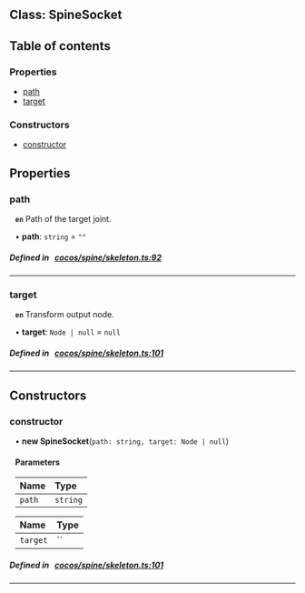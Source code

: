 
## Class: SpineSocket





<div class="table-of-content">
<h2>Table of contents</h2>


### Properties

- [ path](#path)
- [ target](#target)

### Constructors

- [ constructor](#constructor)
</div>

## Properties


### path
<div style="margin-left: 10px;">




**`en`** Path of the target joint.




•  **path**:
`string`  = `""`
</div>

##### Defined in &nbsp;   [cocos/spine/skeleton.ts:92](https://github.com/cocos-creator/engine/blob/c7bf6b8a9/cocos/spine/skeleton.ts#L92)&nbsp;


___


### target
<div style="margin-left: 10px;">




**`en`** Transform output node.




•  **target**:
`Node | null`  = `null`
</div>

##### Defined in &nbsp;   [cocos/spine/skeleton.ts:101](https://github.com/cocos-creator/engine/blob/c7bf6b8a9/cocos/spine/skeleton.ts#L101)&nbsp;


___

<!---->
## Constructors


### constructor
<div style="margin-left: 10px;">

• **new SpineSocket**(`path: string, target: Node | null`)

#### Parameters
| Name | Type |
| :------ | :------ |
| `path` | `string` |





| Name | Type |
| :------ | :------ |
| `target` | `` |





</div>

##### Defined in &nbsp;   [cocos/spine/skeleton.ts:101](https://github.com/cocos-creator/engine/blob/c7bf6b8a9/cocos/spine/skeleton.ts#L101)&nbsp;


---

<!---->



